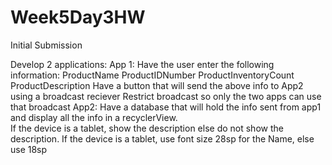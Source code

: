 # Week5Day3HW
Initial Submission



Develop 2 applications:
        App 1:
            Have the user enter the following information:
                      ProductName
                      ProductIDNumber
                      ProductInventoryCount
                      ProductDescription
              Have a button that will send the above info to App2 using a broadcast reciever
              Restrict broadcast so only the two apps can use that broadcast
            App2:
                Have a database that will hold the info sent from app1 and display all the info in a recyclerView.  
                If the device is a tablet, show the description else do not show the description.
                If the device is a tablet, use font size 28sp for the Name, else use 18sp
